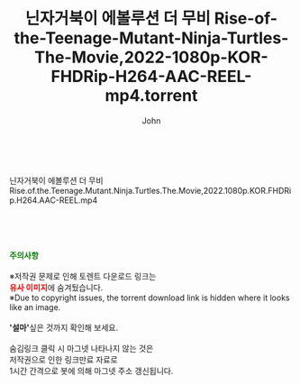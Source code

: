 ﻿---
layout: post
title:  "닌자거북이 에볼루션 더 무비 Rise-of-the-Teenage-Mutant-Ninja-Turtles-The-Movie,2022-1080p-KOR-FHDRip-H264-AAC-REEL-mp4.torrent"
author: John
categories: [ 애니메이션 ]
tags: [  ]
image:  
description: "닌자거북이 에볼루션 더 무비 Rise-of-the-Teenage-Mutant-Ninja-Turtles-The-Movie,2022-1080p-KOR-FHDRip-H264-AAC-REEL-mp4 torrent 정보 공유"
toc: true
toc_sticky: true
---

<br>
<div class="view-img">
<a class="view_image" href="http://torrentmobile62.com/bbs/view_image.php?fn=%2Fdata%2Ffile%2Fani%2F3735182707_gZDq5v9J_38260caf8e2ea55dc8e4e1cbcd06f4d534cc5024.jpg" target="_blank"><img alt="" class="img-tag" content="http://torrentmobile62.com/data/file/ani/3735182707_gZDq5v9J_38260caf8e2ea55dc8e4e1cbcd06f4d534cc5024.jpg" itemprop="image" src="http://torrentmobile62.com/data/file/ani/3735182707_gZDq5v9J_38260caf8e2ea55dc8e4e1cbcd06f4d534cc5024.jpg"/></a><a class="view_image" href="http://torrentmobile62.com/bbs/view_image.php?fn=%2Fdata%2Ffile%2Fani%2F3735182707_JBIt4eZN_eb783994eaccfc7184660f314da577cdd748b6fb.jpg" target="_blank"><img alt="" class="img-tag" content="http://torrentmobile62.com/data/file/ani/3735182707_JBIt4eZN_eb783994eaccfc7184660f314da577cdd748b6fb.jpg" itemprop="image" src="http://torrentmobile62.com/data/file/ani/3735182707_JBIt4eZN_eb783994eaccfc7184660f314da577cdd748b6fb.jpg"/></a></div><div class="view-content" itemprop="description">
<p>닌자거북이 에볼루션 더 무비 Rise.of.the.Teenage.Mutant.Ninja.Turtles.The.Movie,2022.1080p.KOR.FHDRip.H264.AAC-REEL.mp4<br/></p> </div>
    
<br><br><br>
<p data-ke-size="size16"><b><span style="color: green;">주의사항</span></b><br /><br />※저작권 문제로 인해 토렌트 다운로드 링크는<br /><b><span style="color: red;">유사 이미지</span></b>에 숨겨뒀습니다.<br />※Due to copyright issues, the torrent download link is hidden where it looks like an image.<br /><br /><b>'설마'</b>싶은 것까지 확인해 보세요.<br /><br />숨김링크 클릭 시 마그넷 나타나지 않는 것은<br />저작권으로 인한 링크만료 자료로<br />1시간 간격으로 봇에 의해 마그넷 주소 갱신됩니다.</p>
